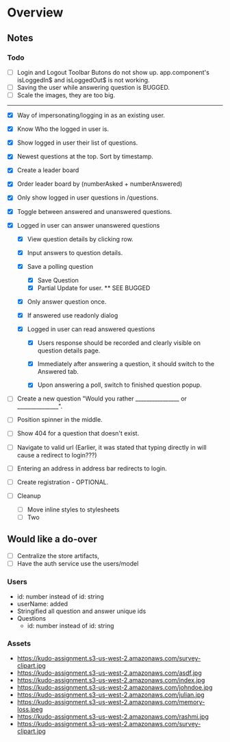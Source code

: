 # Overview

## Notes

### Todo

- [ ] Login and Logout Toolbar Butons do not show up. app.component's isLoggedIn$ and isLoggedOut$ is not working. 
- [ ] Saving the user while answering question is BUGGED.  
- [ ] Scale the images, they are too big.
----------------------------------------------
- [x] Way of impersonating/logging in as an existing user.
- [x] Know Who the logged in user is.
- [x] Show logged in user their list of questions.
- [x] Newest questions at the top. Sort by timestamp.
- [x] Create a leader board 
- [x] Order leader board by (numberAsked + numberAnswered)
- [x] Only show logged in user questions in /questions.
- [x] Toggle between answered and unanswered questions.

- [x] Logged in user can answer unanswered questions
  - [x] View question details by clicking row.
  - [x] Input answers to question details.
  - [x] Save a polling question
    - [x] Save Question
    - [x] Partial Update for user. ** SEE BUGGED

  - [x] Only answer question once.
  - [x] If answered use readonly dialog

  - [x] Logged in user can read answered questions
    - [x] Users response should be recorded and clearly visible on question details page.
    - [x] Immediately after answering a question, it should switch to the Answered tab.
    - [x] Upon answering a poll, switch to finished question popup.


- [ ] Create a new question "Would you rather ________________ or _______________".

- [ ] Position spinner in the middle.
- [ ] Show 404 for a question that doesn't exist.
- [ ] Navigate to valid url (Earlier, it was stated that typing directly in will cause a redirect to login???)
- [ ] Entering an address in address bar redirects to login.
- [ ] Create registration - OPTIONAL.
- [ ] Cleanup 
  - [ ] Move inline styles to stylesheets
  - [ ] Two

## Would like a do-over
 - [ ] Centralize the store artifacts, 
 - [ ] Have the auth service use the users/model
### Users

- id: number instead of id: string
- userName: added
- Stringified all question and answer unique ids
- Questions
  - id: number instead of id: string

### Assets

* <https://kudo-assignment.s3-us-west-2.amazonaws.com/survey-clipart.jpg>
* <https://kudo-assignment.s3-us-west-2.amazonaws.com/asdf.jpg>
* <https://kudo-assignment.s3-us-west-2.amazonaws.com/index.jpg>
* <https://kudo-assignment.s3-us-west-2.amazonaws.com/johndoe.jpg>
* <https://kudo-assignment.s3-us-west-2.amazonaws.com/julian.jpg>
* <https://kudo-assignment.s3-us-west-2.amazonaws.com/memory-loss.jpeg>
* <https://kudo-assignment.s3-us-west-2.amazonaws.com/rashmi.jpg>
* <https://kudo-assignment.s3-us-west-2.amazonaws.com/survey-clipart.jpg>
